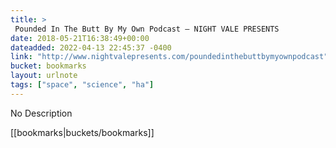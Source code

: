 ```yaml
---
title: > 
 Pounded In The Butt By My Own Podcast — NIGHT VALE PRESENTS
date: 2018-05-21T16:38:49+00:00
dateadded: 2022-04-13 22:45:37 -0400
link: "http://www.nightvalepresents.com/poundedinthebuttbymyownpodcast"
bucket: bookmarks
layout: urlnote
tags: ["space", "science", "ha"]
--- 
```

No Description
 <!-- end excerpt --> 
<div class='bucket'>[[bookmarks|buckets/bookmarks]]</div> 
